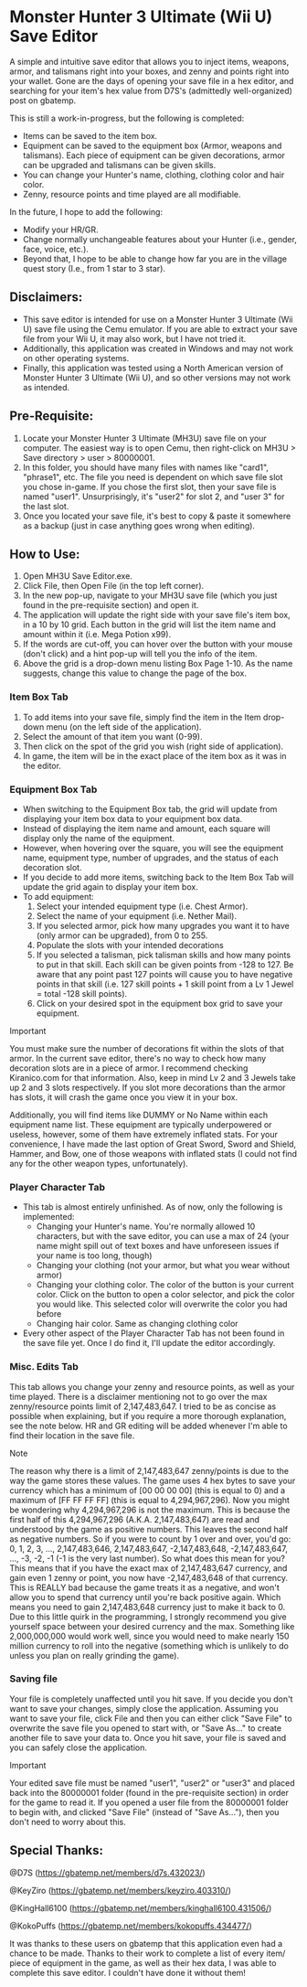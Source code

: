 # Monster Hunter 3 Ultimate (Wii U) Save Editor

A simple and intuitive save editor that allows you to inject items, weapons, armor, and talismans right into your boxes, and zenny and points right into your wallet. Gone are the days of opening your save file in a hex editor, and searching for your item's hex value from D7S's (admittedly well-organized) post on gbatemp. 

This is still a work-in-progress, but the following is completed:
  - Items can be saved to the item box.
  - Equipment can be saved to the equipment box (Armor, weapons and talismans). Each piece of equipment can be given decorations, armor can be upgraded and talismans can be given skills.
  - You can change your Hunter's name, clothing, clothing color and hair color.
  - Zenny, resource points and time played are all modifiable.

In the future, I hope to add the following:
  - Modify your HR/GR.
  - Change normally unchangeable features about your Hunter (i.e., gender, face, voice, etc.).
  - Beyond that, I hope to be able to change how far you are in the village quest story (I.e., from 1 star to 3 star).

## Disclaimers:

- This save editor is intended for use on a Monster Hunter 3 Ultimate (Wii U) save file using the Cemu emulator. If you are able to extract your save file from your Wii U, it may also work, but I have not tried it.
- Additionally, this application was created in Windows and may not work on other operating systems.
- Finally, this application was tested using a North American version of Monster Hunter 3 Ultimate (Wii U), and so other versions may not work as intended.

## Pre-Requisite:

1. Locate your Monster Hunter 3 Ultimate (MH3U) save file on your computer. The easiest way is to open Cemu, then right-click on MH3U > Save directory > user > 80000001.
2. In this folder, you should have many files with names like "card1", "phrase1", etc. The file you need is dependent on which save file slot you chose in-game. If you chose the first slot, then your save file is named "user1". Unsurprisingly, it's "user2" for slot 2, and "user 3" for the last slot.
3. Once you located your save file, it's best to copy & paste it somewhere as a backup (just in case anything goes wrong when editing).

## How to Use:

1. Open MH3U Save Editor.exe.
2. Click File, then Open File (in the top left corner).
3. In the new pop-up, navigate to your MH3U save file (which you just found in the pre-requisite section) and open it.
4. The application will update the right side with your save file's item box, in a 10 by 10 grid. Each button in the grid will list the item name and amount within it (i.e. Mega Potion x99).
5. If the words are cut-off, you can hover over the button with your mouse (don't click) and a hint pop-up will tell you the info of the item.
6. Above the grid is a drop-down menu listing Box Page 1-10. As the name suggests, change this value to change the page of the box.

### Item Box Tab
1. To add items into your save file, simply find the item in the Item drop-down menu (on the left side of the application).
2. Select the amount of that item you want (0-99).
3. Then click on the spot of the grid you wish (right side of application).
4. In game, the item will be in the exact place of the item box as it was in the editor.

### Equipment Box Tab
- When switching to the Equipment Box tab, the grid will update from displaying your item box data to your equipment box data.
- Instead of displaying the item name and amount, each square will display only the name of the equipment.
- However, when hovering over the square, you will see the equipment name, equipment type, number of upgrades, and the status of each decoration slot.
- If you decide to add more items, switching back to the Item Box Tab will update the grid again to display your item box.
- To add equipment:
	1. Select your intended equipment type (i.e. Chest Armor).
	2. Select the name of your equipment (i.e. Nether Mail).
	3. If you selected armor, pick how many upgrades you want it to have (only armor can be upgraded), from 0 to 255.
	4. Populate the slots with your intended decorations
	5. If you selected a talisman, pick talisman skills and how many points to put in that skill. Each skill can be given points from -128 to 127. Be aware that any point past 127 points will cause you to have negative points in that skill (i.e. 127 skill points + 1 skill point from a Lv 1 Jewel = total -128 skill points).
	6. Click on your desired spot in the equipment box grid to save your equipment.

>[!IMPORTANT]
>You must make sure the number of decorations fit within the slots of that armor. In the current save editor, there's no way to check how many decoration slots are in a piece of armor. I recommend checking Kiranico.com for that information. Also, keep in mind Lv 2 and 3 Jewels take up 2 and 3 slots respectively. If you slot more decorations than the armor has slots, it will crash the game once you view it in your box.

Additionally, you will find items like DUMMY or No Name within each equipment name list. These equipment are typically underpowered or useless, however, some of them have extremely inflated stats. For your convenience, I have made the last option of Great Sword, Sword and Shield, Hammer, and Bow, one of those weapons with inflated stats (I could not find any for the other weapon types, unfortunately).

### Player Character Tab
- This tab is almost entirely unfinished. As of now, only the following is implemented:
	- Changing your Hunter's name. You're normally allowed 10 characters, but with the save editor, you can use a max of 24 (your name might spill out of text boxes and have unforeseen issues if your name is too long, though)
	- Changing your clothing (not your armor, but what you wear without armor)
	- Changing your clothing color. The color of the button is your current color. Click on the button to open a color selector, and pick the color you would like. This selected color will overwrite the color you had before
	- Changing hair color. Same as changing clothing color
- Every other aspect of the Player Character Tab has not been found in the save file yet. Once I do find it, I'll update the editor accordingly.

### Misc. Edits Tab
This tab allows you change your zenny and resource points, as well as your time played. There is a disclaimer mentioning not to go over the max zenny/resource points limit of 2,147,483,647. I tried to be as concise as possible when explaining, but if you require a more thorough explanation, see the note below. HR and GR editing will be added whenever I'm able to find their location in the save file.

>[!NOTE]
>The reason why there is a limit of 2,147,483,647 zenny/points is due to the way the game stores these values. The game uses 4 hex bytes to save your currency which has a minimum of [00 00 00 00] (this is equal to 0) and a maximum of [FF FF FF FF] (this is equal to 4,294,967,296). Now you might be wondering why 4,294,967,296 is not the maximum. This is because the first half of this 4,294,967,296 (A.K.A. 2,147,483,647) are read and understood by the game as positive numbers. This leaves the second half as negative numbers. So if you were to count by 1 over and over, you'd go: 0, 1, 2, 3, ..., 2,147,483,646, 2,147,483,647, -2,147,483,648, -2,147,483,647, ..., -3, -2, -1 (-1 is the very last number). So what does this mean for you? This means that if you have the exact max of 2,147,483,647 currency, and gain even 1 zenny or point, you now have -2,147,483,648 of that currency. This is REALLY bad because the game treats it as a negative, and won't allow you to spend that currency until you're back positive again. Which means you need to gain 2,147,483,648 currency just to make it back to 0. Due to this little quirk in the programming, I strongly recommend you give yourself space between your desired currency and the max. Something like 2,000,000,000 would work well, since you would need to make nearly 150 million currency to roll into the negative (something which is unlikely to do unless you plan on really grinding the game).

### Saving file
Your file is completely unaffected until you hit save. If you decide you don't want to save your changes, simply close the application. Assuming you want to save your file, click File and then you can either click "Save File" to overwrite the save file you opened to start with, or "Save As..." to create another file to save your data to. Once you hit save, your file is saved and you can safely close the application.

>[!IMPORTANT]
>Your edited save file must be named "user1", "user2" or "user3" and placed back into the 80000001 folder (found in the pre-requisite section) in order for the game to read it. If you opened a user file from the 80000001 folder to begin with, and clicked "Save File" (instead of "Save As..."), then you don't need to worry about this.

## Special Thanks:

@D7S		(https://gbatemp.net/members/d7s.432023/)

@KeyZiro	(https://gbatemp.net/members/keyziro.403310/)

@KingHall6100	(https://gbatemp.net/members/kinghall6100.431506/)

@KokoPuffs	(https://gbatemp.net/members/kokopuffs.434477/)

It was thanks to these users on gbatemp that this application even had a chance to be made. Thanks to their work to complete a list of every item/ piece of equipment in the game, as well as their hex data, I was able to complete this save editor. I couldn't have done it without them!
